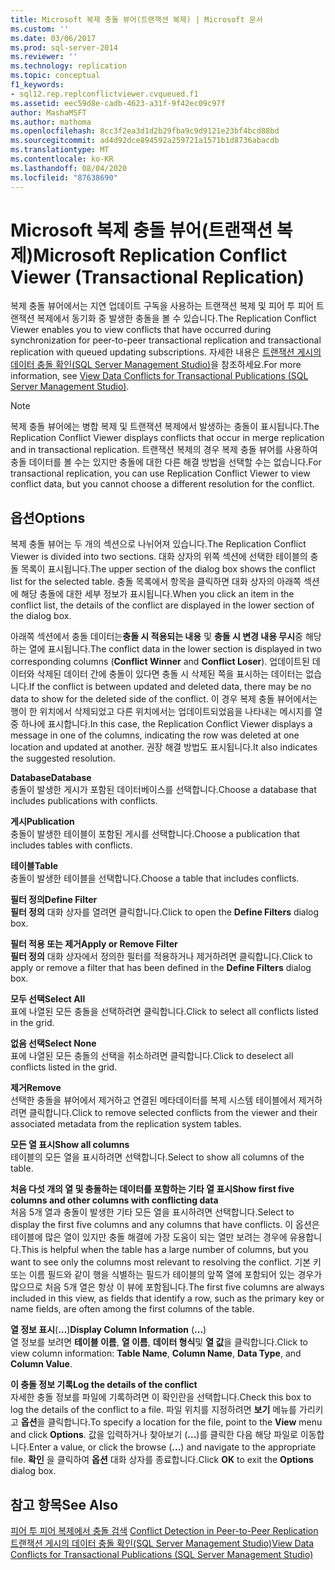 ```yaml
---
title: Microsoft 복제 충돌 뷰어(트랜잭션 복제) | Microsoft 문서
ms.custom: ''
ms.date: 03/06/2017
ms.prod: sql-server-2014
ms.reviewer: ''
ms.technology: replication
ms.topic: conceptual
f1_keywords:
- sql12.rep.replconflictviewer.cvqueued.f1
ms.assetid: eec59d8e-cadb-4623-a31f-9f42ec09c97f
author: MashaMSFT
ms.author: mathoma
ms.openlocfilehash: 8cc3f2ea3d1d2b29fba9c9d9121e23bf4bcd88bd
ms.sourcegitcommit: ad4d92dce894592a259721a1571b1d8736abacdb
ms.translationtype: MT
ms.contentlocale: ko-KR
ms.lasthandoff: 08/04/2020
ms.locfileid: "87638690"
---
```

# <a name="microsoft-replication-conflict-viewer-transactional-replication"></a><span data-ttu-id="ee9f4-102">Microsoft 복제 충돌 뷰어(트랜잭션 복제)</span><span class="sxs-lookup"><span data-stu-id="ee9f4-102">Microsoft Replication Conflict Viewer (Transactional Replication)</span></span>
  <span data-ttu-id="ee9f4-103">복제 충돌 뷰어에서는 지연 업데이트 구독을 사용하는 트랜잭션 복제 및 피어 투 피어 트랜잭션 복제에서 동기화 중 발생한 충돌을 볼 수 있습니다.</span><span class="sxs-lookup"><span data-stu-id="ee9f4-103">The Replication Conflict Viewer enables you to view conflicts that have occurred during synchronization for peer-to-peer transactional replication and transactional replication with queued updating subscriptions.</span></span> <span data-ttu-id="ee9f4-104">자세한 내용은 [트랜잭션 게시의 데이터 충돌 확인&#40;SQL Server Management Studio&#41;](view-data-conflicts-for-transactional-publications-sql-server-management-studio.md)을 참조하세요.</span><span class="sxs-lookup"><span data-stu-id="ee9f4-104">For more information, see [View Data Conflicts for Transactional Publications &#40;SQL Server Management Studio&#41;](view-data-conflicts-for-transactional-publications-sql-server-management-studio.md).</span></span>  
  
> [!NOTE]  
>  <span data-ttu-id="ee9f4-105">복제 충돌 뷰어에는 병합 복제 및 트랜잭션 복제에서 발생하는 충돌이 표시됩니다.</span><span class="sxs-lookup"><span data-stu-id="ee9f4-105">The Replication Conflict Viewer displays conflicts that occur in merge replication and in transactional replication.</span></span> <span data-ttu-id="ee9f4-106">트랜잭션 복제의 경우 복제 충돌 뷰어를 사용하여 충돌 데이터를 볼 수는 있지만 충돌에 대한 다른 해결 방법을 선택할 수는 없습니다.</span><span class="sxs-lookup"><span data-stu-id="ee9f4-106">For transactional replication, you can use Replication Conflict Viewer to view conflict data, but you cannot choose a different resolution for the conflict.</span></span>  
  
## <a name="options"></a><span data-ttu-id="ee9f4-107">옵션</span><span class="sxs-lookup"><span data-stu-id="ee9f4-107">Options</span></span>  
 <span data-ttu-id="ee9f4-108">복제 충돌 뷰어는 두 개의 섹션으로 나뉘어져 있습니다.</span><span class="sxs-lookup"><span data-stu-id="ee9f4-108">The Replication Conflict Viewer is divided into two sections.</span></span> <span data-ttu-id="ee9f4-109">대화 상자의 위쪽 섹션에 선택한 테이블의 충돌 목록이 표시됩니다.</span><span class="sxs-lookup"><span data-stu-id="ee9f4-109">The upper section of the dialog box shows the conflict list for the selected table.</span></span> <span data-ttu-id="ee9f4-110">충돌 목록에서 항목을 클릭하면 대화 상자의 아래쪽 섹션에 해당 충돌에 대한 세부 정보가 표시됩니다.</span><span class="sxs-lookup"><span data-stu-id="ee9f4-110">When you click an item in the conflict list, the details of the conflict are displayed in the lower section of the dialog box.</span></span>  
  
 <span data-ttu-id="ee9f4-111">아래쪽 섹션에서 충돌 데이터는**충돌 시 적용되는 내용** 및 **충돌 시 변경 내용 무시**중 해당하는 열에 표시됩니다.</span><span class="sxs-lookup"><span data-stu-id="ee9f4-111">The conflict data in the lower section is displayed in two corresponding columns (**Conflict Winner** and **Conflict Loser**).</span></span> <span data-ttu-id="ee9f4-112">업데이트된 데이터와 삭제된 데이터 간에 충돌이 있다면 충돌 시 삭제된 쪽을 표시하는 데이터는 없습니다.</span><span class="sxs-lookup"><span data-stu-id="ee9f4-112">If the conflict is between updated and deleted data, there may be no data to show for the deleted side of the conflict.</span></span> <span data-ttu-id="ee9f4-113">이 경우 복제 충돌 뷰어에서는 행이 한 위치에서 삭제되었고 다른 위치에서는 업데이트되었음을 나타내는 메시지를 열 중 하나에 표시합니다.</span><span class="sxs-lookup"><span data-stu-id="ee9f4-113">In this case, the Replication Conflict Viewer displays a message in one of the columns, indicating the row was deleted at one location and updated at another.</span></span> <span data-ttu-id="ee9f4-114">권장 해결 방법도 표시됩니다.</span><span class="sxs-lookup"><span data-stu-id="ee9f4-114">It also indicates the suggested resolution.</span></span>  
  
 <span data-ttu-id="ee9f4-115">**Database**</span><span class="sxs-lookup"><span data-stu-id="ee9f4-115">**Database**</span></span>  
 <span data-ttu-id="ee9f4-116">충돌이 발생한 게시가 포함된 데이터베이스를 선택합니다.</span><span class="sxs-lookup"><span data-stu-id="ee9f4-116">Choose a database that includes publications with conflicts.</span></span>  
  
 <span data-ttu-id="ee9f4-117">**게시**</span><span class="sxs-lookup"><span data-stu-id="ee9f4-117">**Publication**</span></span>  
 <span data-ttu-id="ee9f4-118">충돌이 발생한 테이블이 포함된 게시를 선택합니다.</span><span class="sxs-lookup"><span data-stu-id="ee9f4-118">Choose a publication that includes tables with conflicts.</span></span>  
  
 <span data-ttu-id="ee9f4-119">**테이블**</span><span class="sxs-lookup"><span data-stu-id="ee9f4-119">**Table**</span></span>  
 <span data-ttu-id="ee9f4-120">충돌이 발생한 테이블을 선택합니다.</span><span class="sxs-lookup"><span data-stu-id="ee9f4-120">Choose a table that includes conflicts.</span></span>  
  
 <span data-ttu-id="ee9f4-121">**필터 정의**</span><span class="sxs-lookup"><span data-stu-id="ee9f4-121">**Define Filter**</span></span>  
 <span data-ttu-id="ee9f4-122">**필터 정의** 대화 상자를 열려면 클릭합니다.</span><span class="sxs-lookup"><span data-stu-id="ee9f4-122">Click to open the **Define Filters** dialog box.</span></span>  
  
 <span data-ttu-id="ee9f4-123">**필터 적용 또는 제거**</span><span class="sxs-lookup"><span data-stu-id="ee9f4-123">**Apply or Remove Filter**</span></span>  
 <span data-ttu-id="ee9f4-124">**필터 정의** 대화 상자에서 정의한 필터를 적용하거나 제거하려면 클릭합니다.</span><span class="sxs-lookup"><span data-stu-id="ee9f4-124">Click to apply or remove a filter that has been defined in the **Define Filters** dialog box.</span></span>  
  
 <span data-ttu-id="ee9f4-125">**모두 선택**</span><span class="sxs-lookup"><span data-stu-id="ee9f4-125">**Select All**</span></span>  
 <span data-ttu-id="ee9f4-126">표에 나열된 모든 충돌을 선택하려면 클릭합니다.</span><span class="sxs-lookup"><span data-stu-id="ee9f4-126">Click to select all conflicts listed in the grid.</span></span>  
  
 <span data-ttu-id="ee9f4-127">**없음 선택**</span><span class="sxs-lookup"><span data-stu-id="ee9f4-127">**Select None**</span></span>  
 <span data-ttu-id="ee9f4-128">표에 나열된 모든 충돌의 선택을 취소하려면 클릭합니다.</span><span class="sxs-lookup"><span data-stu-id="ee9f4-128">Click to deselect all conflicts listed in the grid.</span></span>  
  
 <span data-ttu-id="ee9f4-129">**제거**</span><span class="sxs-lookup"><span data-stu-id="ee9f4-129">**Remove**</span></span>  
 <span data-ttu-id="ee9f4-130">선택한 충돌을 뷰어에서 제거하고 연결된 메타데이터를 복제 시스템 테이블에서 제거하려면 클릭합니다.</span><span class="sxs-lookup"><span data-stu-id="ee9f4-130">Click to remove selected conflicts from the viewer and their associated metadata from the replication system tables.</span></span>  
  
 <span data-ttu-id="ee9f4-131">**모든 열 표시**</span><span class="sxs-lookup"><span data-stu-id="ee9f4-131">**Show all columns**</span></span>  
 <span data-ttu-id="ee9f4-132">테이블의 모든 열을 표시하려면 선택합니다.</span><span class="sxs-lookup"><span data-stu-id="ee9f4-132">Select to show all columns of the table.</span></span>  
  
 <span data-ttu-id="ee9f4-133">**처음 다섯 개의 열 및 충돌하는 데이터를 포함하는 기타 열 표시**</span><span class="sxs-lookup"><span data-stu-id="ee9f4-133">**Show first five columns and other columns with conflicting data**</span></span>  
 <span data-ttu-id="ee9f4-134">처음 5개 열과 충돌이 발생한 기타 모든 열을 표시하려면 선택합니다.</span><span class="sxs-lookup"><span data-stu-id="ee9f4-134">Select to display the first five columns and any columns that have conflicts.</span></span> <span data-ttu-id="ee9f4-135">이 옵션은 테이블에 많은 열이 있지만 충돌 해결에 가장 도움이 되는 열만 보려는 경우에 유용합니다.</span><span class="sxs-lookup"><span data-stu-id="ee9f4-135">This is helpful when the table has a large number of columns, but you want to see only the columns most relevant to resolving the conflict.</span></span> <span data-ttu-id="ee9f4-136">기본 키 또는 이름 필드와 같이 행을 식별하는 필드가 테이블의 앞쪽 열에 포함되어 있는 경우가 많으므로 처음 5개 열은 항상 이 뷰에 포함됩니다.</span><span class="sxs-lookup"><span data-stu-id="ee9f4-136">The first five columns are always included in this view, as fields that identify a row, such as the primary key or name fields, are often among the first columns of the table.</span></span>  
  
 <span data-ttu-id="ee9f4-137">**열 정보 표시**(**…**)</span><span class="sxs-lookup"><span data-stu-id="ee9f4-137">**Display Column Information** (**...**)</span></span>  
 <span data-ttu-id="ee9f4-138">열 정보를 보려면 **테이블 이름**, **열 이름**, **데이터 형식**및 **열 값**을 클릭합니다.</span><span class="sxs-lookup"><span data-stu-id="ee9f4-138">Click to view column information: **Table Name**, **Column Name**, **Data Type**, and **Column Value**.</span></span>  
  
 <span data-ttu-id="ee9f4-139">**이 충돌 정보 기록**</span><span class="sxs-lookup"><span data-stu-id="ee9f4-139">**Log the details of the conflict**</span></span>  
 <span data-ttu-id="ee9f4-140">자세한 충돌 정보를 파일에 기록하려면 이 확인란을 선택합니다.</span><span class="sxs-lookup"><span data-stu-id="ee9f4-140">Check this box to log the details of the conflict to a file.</span></span> <span data-ttu-id="ee9f4-141">파일 위치를 지정하려면 **보기** 메뉴를 가리키고 **옵션**을 클릭합니다.</span><span class="sxs-lookup"><span data-stu-id="ee9f4-141">To specify a location for the file, point to the **View** menu and click **Options**.</span></span> <span data-ttu-id="ee9f4-142">값을 입력하거나 찾아보기 (**...**)를 클릭한 다음 해당 파일로 이동합니다.</span><span class="sxs-lookup"><span data-stu-id="ee9f4-142">Enter a value, or click the browse (**...**) and navigate to the appropriate file.</span></span> <span data-ttu-id="ee9f4-143">**확인** 을 클릭하여 **옵션** 대화 상자를 종료합니다.</span><span class="sxs-lookup"><span data-stu-id="ee9f4-143">Click **OK** to exit the **Options** dialog box.</span></span>  
  
## <a name="see-also"></a><span data-ttu-id="ee9f4-144">참고 항목</span><span class="sxs-lookup"><span data-stu-id="ee9f4-144">See Also</span></span>  
 <span data-ttu-id="ee9f4-145">[피어 투 피어 복제에서 충돌 검색](transactional/peer-to-peer-conflict-detection-in-peer-to-peer-replication.md) </span><span class="sxs-lookup"><span data-stu-id="ee9f4-145">[Conflict Detection in Peer-to-Peer Replication](transactional/peer-to-peer-conflict-detection-in-peer-to-peer-replication.md) </span></span>  
 [<span data-ttu-id="ee9f4-146">트랜잭션 게시의 데이터 충돌 확인&#40;SQL Server Management Studio&#41;</span><span class="sxs-lookup"><span data-stu-id="ee9f4-146">View Data Conflicts for Transactional Publications &#40;SQL Server Management Studio&#41;</span></span>](view-data-conflicts-for-transactional-publications-sql-server-management-studio.md)  
  
  
